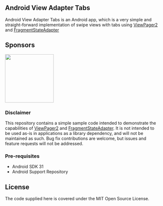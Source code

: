 ## Android View Adapter Tabs

Android View Adapter Tabs is an Android app, which is a very simple and straight-forward implementation of swipe views with tabs using [ViewPager2][1] and [FragmentStateAdapter][2]

## Sponsors
<a href="https://patreon.com/teocci">
  <img src="https://c5.patreon.com/external/logo/become_a_patron_button@2x.png" width="160">
</a>


### Disclaimer

This repository contains a simple sample code intended to demonstrate the capabilities of [ViewPager2][1] and [FragmentStateAdapter][2]. It is not intended to be used as-is in applications as a library dependency, and will not be maintained as such. Bug fix contributions are welcome, but issues and feature requests will not be addressed.

### Pre-requisites

- Android SDK 31
- Android Support Repository
## License

The code supplied here is covered under the MIT Open Source License.

[1]: https://developer.android.com/jetpack/androidx/releases/viewpager2#androidx-deps
[2]: hhttps://developer.android.com/reference/androidx/viewpager2/adapter/FragmentStateAdapter